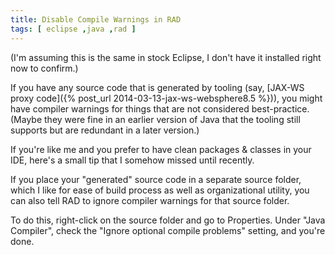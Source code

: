```yaml
---
title: Disable Compile Warnings in RAD
tags: [ eclipse ,java ,rad ]
---
```

(I'm assuming this is the same in stock Eclipse, I don't have it installed right now to confirm.)

If you have any source code that is generated by tooling (say, [JAX-WS proxy code]({% post_url 2014-03-13-jax-ws-websphere8.5 %})), you might have compiler warnings for things that are not considered best-practice. (Maybe they were fine in an earlier version of Java that the tooling still supports but are redundant in a later version.)

If you're like me and you prefer to have clean packages & classes in your IDE, here's a small tip that I somehow missed until recently.

If you place your "generated" source code in a separate source folder, which I like for ease of build process as well as organizational utility, you can also tell RAD to ignore compiler warnings for that source folder.

To do this, right-click on the source folder and go to Properties. Under "Java Compiler", check the "Ignore optional compile problems" setting, and you're done.
